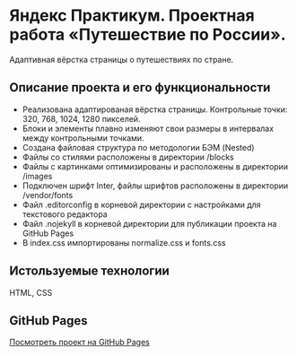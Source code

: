 # Яндекс Практикум. Проектная работа «Путешествие по России». #

Адаптивная вёрстка страницы о путешествиях по стране.

## Описание проекта и его функциональности ##

* Реализована адаптированая вёрстка страницы. Контрольные точки: 320, 768, 1024, 1280 пикселей.
* Блоки и элементы плавно изменяют свои размеры в интервалах между контрольными точками.
* Создана файловая структура по методологии БЭМ (Nested)
* Файлы со стилями расположены в директории /blocks
* Файлы с картинками оптимизированы и расположены в директории /images
* Подключен шрифт Inter, файлы шрифтов расположены в директории /vendor/fonts
* Файл .editorconfig в корневой директории с настройками для текстового редактора
* Файл .nojekyll в корневой директории для публикации проекта на GitHub Pages
* В index.css импортированы normalize.css и fonts.css

## Истользуемые технологии ##

HTML, CSS

## GitHub Pages ##

[Посмотреть проект на GitHub Pages](https://khaov.github.io/russian-travel "Проект «Путешествие по России»")
